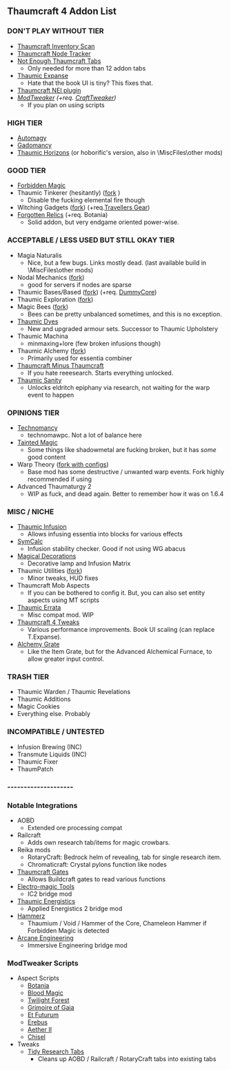 ## Thaumcraft 4 Addon List

### DON'T PLAY WITHOUT TIER
- [Thaumcraft Inventory Scan](https://curseforge.com/minecraft/mc-mods/thaumcraft-inventory-scanning)
- [Thaumcraft Node Tracker](https://curseforge.com/minecraft/mc-mods/thaumcraft-node-tracker)
- [Not Enough Thaumcraft Tabs](https://curseforge.com/minecraft/mc-mods/notenoughthaumcrafttabs)
  - Only needed for more than 12 addon tabs
- [Thaumic Expanse](https://www.dropbox.com/sh/oi7fz6twq952e5s/AACR6nulfVgfmjk3ZB4k4Fl_a)
  - Hate that the book UI is tiny? This fixes that.
- [Thaumcraft NEI plugin](https://curseforge.com/minecraft/mc-mods/thaumcraft-nei-plugin)
- _[ModTweaker](https://www.curseforge.com/minecraft/mc-mods/modtweaker) (+req. [CraftTweaker](https://www.curseforge.com/minecraft/mc-mods/crafttweaker))_
  - If you plan on using scripts 

### HIGH TIER
- [Automagy](https://curseforge.com/minecraft/mc-mods/automagy)
- [Gadomancy](https://curseforge.com/minecraft/mc-mods/gadomancy)
- [Thaumic Horizons](https://curseforge.com/minecraft/mc-mods/thaumic-horizons) (or hoborific's version, also in \\MiscFiles\other mods\)

### GOOD TIER
- [Forbidden Magic](https://curseforge.com/minecraft/mc-mods/forbidden-magic)
- Thaumic Tinkerer (hesitantly) ([fork](https://github.com/KryptonCaptain/ThaumicTinkerer/releases) )
  - Disable the fucking elemental fire though
- Witching Gadgets ([fork](https://github.com/KryptonCaptain/WitchingGadgets/releases)) (+req.[Travellers Gear](https://curseforge.com/minecraft/mc-mods/travellers-gear))
- [Forgotten Relics](https://www.curseforge.com/minecraft/mc-mods/forgotten-relics) (+req. Botania)
  - Solid addon, but very endgame oriented power-wise.

### ACCEPTABLE / LESS USED BUT STILL OKAY TIER
- Magia Naturalis
  - Nice, but a few bugs. Links mostly dead. (last available build in \\MiscFiles\other mods\)
- Nodal Mechanics ([fork](https://github.com/KryptonCaptain/Nodal-Mechanics/releases))
  - good for servers if nodes are sparse
- Thaumic Bases/Based ([fork](https://github.com/KryptonCaptain/ThaumicBases/releases)) (+req. [DummyCore](https://curseforge.com/minecraft/mc-mods/dummycore))
- Thaumic Exploration ([fork](https://github.com/KryptonCaptain/Thaumic_Exploration/releases))
- Magic Bees ([fork](https://github.com/KryptonCaptain/MagicBees/releases))
  - Bees can be pretty unbalanced sometimes, and this is no exception.
- [Thaumic Dyes](https://curseforge.com/minecraft/mc-mods/thaumic-dyes)
  - New and upgraded armour sets. Successor to Thaumic Upholstery
- Thaumic Machina
  - minmaxing+lore (few broken infusions though)
- Thaumic Alchemy ([fork](https://github.com/KryptonCaptain/ThaumicAlchemy/releases))
  - Primarily used for essentia combiner
- [Thaumcraft Minus Thaumcraft](https://curseforge.com/minecraft/mc-mods/thaumcraft-minus-thaumcraft)
  - If you hate reeesearch. Starts everything unlocked.
- [Thaumic Sanity](https://curseforge.com/minecraft/mc-mods/thaumic-sanity)
  - Unlocks eldritch epiphany via research, not waiting for the warp event to happen

### OPINIONS TIER
- [Technomancy](https://www.curseforge.com/minecraft/mc-mods/technomancy) 
  - technomawpc. Not a lot of balance here
- [Tainted Magic](https://www.curseforge.com/minecraft/mc-mods/tainted-magic)
  - Some things like shadowmetal are fucking broken, but it has _some_ good content
- Warp Theory ([fork with configs](https://github.com/Namikon/WarpTheory/releases/tag/1.0f-test2))
  - Base mod has some destructive / unwanted warp events. Fork highly recommended if using
- Advanced Thaumaturgy 2
  - WIP as fuck, and dead again. Better to remember how it was on 1.6.4

### MISC / NICHE
- [Thaumic Infusion](https://curseforge.com/minecraft/mc-mods/thaumic-infusion)
  - Allows infusing essentia into blocks for various effects
- [SymCalc](https://curseforge.com/minecraft/mc-mods/symcalc)
  - Infusion stability checker. Good if not using WG abacus
- [Magical Decorations](https://curseforge.com/minecraft/mc-mods/magicaldecorations)
  - Decorative lamp and Infusion Matrix
- Thaumic Utilities ([fork](https://github.com/KryptonCaptain/ThaumicUtilities/releases))
  - Minor tweaks, HUD fixes
- Thaumcraft Mob Aspects
  - If you can be bothered to config it. But, you can also set entity aspects using MT scripts
- [Thaumic Errata](https://github.com/KryptonCaptain/ThaumErrata/releases)
  - Misc compat mod. WIP
- [Thaumcraft 4 Tweaks](https://www.curseforge.com/minecraft/mc-mods/tc4tweaks)
  - Various performance improvements. Book UI scaling (can replace T.Expanse).
- [Alchemy Grate](https://www.curseforge.com/minecraft/mc-mods/alchemy-grate)
  - Like the Item Grate, but for the Advanced Alchemical Furnace, to allow greater input control.

### TRASH TIER
- Thaumic Warden / Thaumic Revelations
- Thaumic Additions
- Magic Cookies
- Everything else. Probably

### INCOMPATIBLE / UNTESTED
- Infusion Brewing (INC)
- Transmute Liquids (INC)
- Thaumic Fixer
- ThaumPatch

### --------------------

### Notable Integrations
- AOBD
  - Extended ore processing compat
- Railcraft
  - Adds own research tab/items for magic crowbars. 
- Reika mods
  - RotaryCraft: Bedrock helm of revealing, tab for single research item. 
  - Chromaticraft: Crystal pylons function like nodes
- [Thaumcraft Gates](https://curseforge.com/minecraft/mc-mods/thaumcraftgates)
  - Allows Buildcraft gates to read various functions
- [Electro-magic Tools](https://curseforge.com/minecraft/mc-mods/electro-magic-tools)
  - IC2 bridge mod
- [Thaumic Energistics](https://curseforge.com/minecraft/mc-mods/thaumic-energistics)
  - Applied Energistics 2 bridge mod
- [Hammerz](https://www.curseforge.com/minecraft/mc-mods/hammerz)
  - Thaumium / Void / Hammer of the Core, Chameleon Hammer if Forbidden Magic is detected
- [Arcane Engineering](https://curseforge.com/minecraft/mc-mods/arcane-engineering)
  - Immersive Engineering bridge mod

### ModTweaker Scripts
- Aspect Scripts
  - [Botania](https://www.curseforge.com/minecraft/customization/botania-aspects)
  - [Blood Magic](https://curseforge.com/minecraft/customization/aspects-of-bloodmagic)
  - [Twilight Forest](https://curseforge.com/minecraft/customization/twilight-aspects)
  - [Grimoire of Gaia](https://curseforge.com/minecraft/customization/aspects-of-gaia)
  - [Et Futurum](https://curseforge.com/minecraft/customization/et-futurum-aspects)
  - [Erebus](https://curseforge.com/minecraft/customization/erebus-aspects)
  - [Aether II](https://curseforge.com/minecraft/customization/logo-thaumcraft-aether-ii-aspect-integration)
  - [Chisel](https://curseforge.com/minecraft/customization/chisel-aspect)
- Tweaks
  - [Tidy Research Tabs](https://curseforge.com/minecraft/customization/tidy-research-tabs)
    - Cleans up AOBD / Railcraft / RotaryCraft tabs into existing tabs
